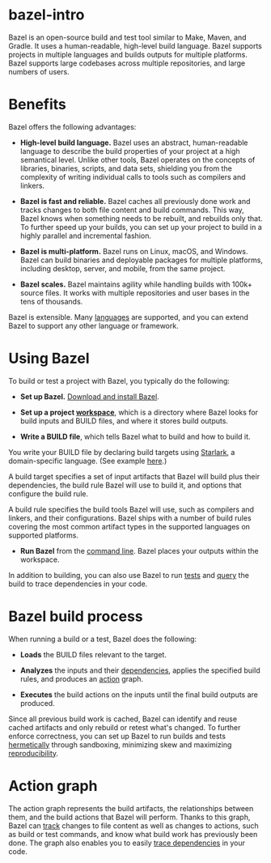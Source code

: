 # bazel-intro
Bazel is an open-source build and test tool similar to Make, Maven, and Gradle. It uses a human-readable, high-level build language. Bazel supports projects in multiple languages and builds outputs for multiple platforms. Bazel supports large codebases across multiple repositories, and large numbers of users.

# Benefits
Bazel offers the following advantages:

- **High-level build language.** Bazel uses an abstract, human-readable language to describe the build properties of your project at a high semantical level. Unlike other tools, Bazel operates on the concepts of libraries, binaries, scripts, and data sets, shielding you from the complexity of writing individual calls to tools such as compilers and linkers.

- **Bazel is fast and reliable.** Bazel caches all previously done work and tracks changes to both file content and build commands. This way, Bazel knows when something needs to be rebuilt, and rebuilds only that. To further speed up your builds, you can set up your project to build in a highly parallel and incremental fashion.

- **Bazel is multi-platform.** Bazel runs on Linux, macOS, and Windows. Bazel can build binaries and deployable packages for multiple platforms, including desktop, server, and mobile, from the same project.

- **Bazel scales.** Bazel maintains agility while handling builds with 100k+ source files. It works with multiple repositories and user bases in the tens of thousands.

Bazel is extensible. Many [languages](https://bazel.build/rules) are supported, and you can extend Bazel to support any other language or framework.

# Using Bazel
To build or test a project with Bazel, you typically do the following:

- **Set up Bazel.** [Download and install Bazel](https://bazel.build/install).

- **Set up a project [workspace](https://bazel.build/concepts/build-ref#workspaces)**, which is a directory where Bazel looks for build inputs and BUILD files, and where it stores build outputs.

- **Write a BUILD file**, which tells Bazel what to build and how to build it.

You write your BUILD file by declaring build targets using [Starlark](https://bazel.build/rules/language), a domain-specific language. (See example [here](https://github.com/bazelbuild/bazel/blob/master/examples/cpp/BUILD).)

A build target specifies a set of input artifacts that Bazel will build plus their dependencies, the build rule Bazel will use to build it, and options that configure the build rule.

A build rule specifies the build tools Bazel will use, such as compilers and linkers, and their configurations. Bazel ships with a number of build rules covering the most common artifact types in the supported languages on supported platforms.

- **Run Bazel** from the [command line](https://bazel.build/reference/command-line-reference). Bazel places your outputs within the workspace.

In addition to building, you can also use Bazel to run [tests](https://bazel.build/reference/test-encyclopedia) and [query](https://bazel.build/query/guide) the build to trace dependencies in your code.

# Bazel build process
When running a build or a test, Bazel does the following:

- **Loads** the BUILD files relevant to the target.

- **Analyzes** the inputs and their [dependencies](https://bazel.build/concepts/dependencies), applies the specified build rules, and produces an [action](https://bazel.build/extending/concepts#evaluation-model) graph.

- **Executes** the build actions on the inputs until the final build outputs are produced.

Since all previous build work is cached, Bazel can identify and reuse cached artifacts and only rebuild or retest what's changed. To further enforce correctness, you can set up Bazel to run builds and tests [hermetically](https://bazel.build/basics/hermeticity) through sandboxing, minimizing skew and maximizing [reproducibility](https://bazel.build/run/build#correct-incremental-rebuilds).

# Action graph
The action graph represents the build artifacts, the relationships between them, and the build actions that Bazel will perform. Thanks to this graph, Bazel can [track](https://bazel.build/run/build#build-consistency) changes to file content as well as changes to actions, such as build or test commands, and know what build work has previously been done. The graph also enables you to easily [trace dependencies](https://bazel.build/query/guide) in your code.

